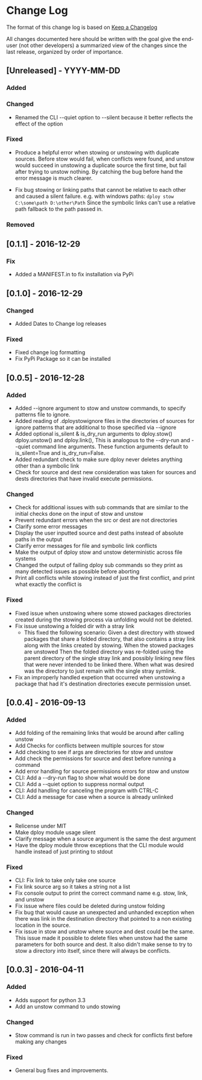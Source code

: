 # Change Log

The format of this change log is based on [Keep a Changelog](http://keepachangelog.com/)

All changes documented here should be written with the goal give the end-user
(not other developers) a summarized view of the changes since the last release,
organized by order of importance.

## [Unreleased] - YYYY-MM-DD
### Added

### Changed
- Renamed the CLI --quiet option to --silent because it better reflects the
  effect of the option

### Fixed
- Produce a helpful error when stowing or unstowing with duplicate sources.
  Before stow would fail, when conflicts were found, and unstow would succeed in
  unstowing a duplicate source the first time, but fail after trying to unstow
  nothing. By catching the bug before hand the error message is much clearer.

- Fix bug stowing or linking paths that cannot be relative to each other and
  caused a silent failure.
  e.g. with windows paths: `dploy stow C:\some\path D:\other\Path`
  Since the symbolic links can't use a relative path fallback to the path passed
  in.

### Removed

## [0.1.1] - 2016-12-29
### Fix
- Added a MANIFEST.in to fix installation via PyPi

## [0.1.0] - 2016-12-29
### Changed
- Added Dates to Change log releases
### Fixed
- Fixed change log formatting
- Fix PyPi Package so it can be installed

## [0.0.5] - 2016-12-28
### Added
- Added --ignore argument to stow and unstow commands, to specify patterns file
  to ignore.
- Added reading of .dploystowignore files in the directories of sources for
  ignore patterns that are additional to those specified via --ignore
- Added optional is_silent & is_dry_run arguments to dploy.stow() dploy.unstow()
  and dploy.link(), This is analogous to the --dry-run and --quiet command line
  arguments. These function arguments default to is_silent=True and
  is_dry_run=False.
- Added redundant check to make sure dploy never deletes anything other than a
  symbolic link
- Check for source and dest new consideration was taken for sources
  and dests directories that have invalid execute permissions.

### Changed
- Check for additional issues with sub commands that are similar to the initial
  checks done on the input of stow and unstow
- Prevent redundant errors when the src or dest are not directories
- Clarify some error messages
- Display the user inputted source and dest paths instead of absolute paths in
  the output
- Clarify error messages for file and symbolic link conflicts
- Make the output of dploy stow and unstow deterministic across file systems
- Changed the output of failing dploy sub commands so they print as many
  detected issues as possible before aborting
- Print all conflicts while stowing instead of just the first conflict, and
  print what exactly the conflict is

### Fixed
- Fixed issue when unstowing where some stowed packages directories created
  during the stowing process via unfolding would not be deleted.
- Fix issue unstowing a folded dir with a stray link
    - This fixed the following scenario: Given a dest directory with stowed
      packages that share a folded directory, that also contains a stray link
      along with the links created by stowing. When the stowed packages are
      unstowed Then the folded directory was re-folded using the parent
      directory of the single stray link and possibly linking new files that
      were never intended to be linked there. When what was desired was the
      directory to just remain with the single stray symlink.
- Fix an improperly handled expetion that occurred when unstowing a package that
  had it's destination directories execute permission unset.


## [0.0.4] - 2016-09-13
### Added
- Add folding of the remaining links that would be around after calling unstow
- Add Checks for conflicts between multiple sources for stow
- Add checking to see if args are directories for stow and unstow
- Add check the permissions for source and dest before running a command
- Add error handling for source permissions errors for stow and unstow
- CLI: Add a --dry-run flag to show what would be done
- CLI: Add a --quiet option to suppress normal output
- CLI: Add handling for canceling the program with CTRL-C
- CLI: Add a message for case when a source is already unlinked

### Changed
- Relicense under MIT
- Make dploy module usage silent
- Clarify message when a source argument is the same the dest argument
- Have the dploy module throw exceptions that the CLI module would handle
  instead of just printing to stdout

### Fixed
- CLI: Fix link to take only take one source
- Fix link source arg so it takes a string not a list
- Fix console output to print the correct command name e.g. stow, link, and
  unstow
- Fix issue where files could be deleted during unstow folding
- Fix bug that would cause an unexpected and unhanded exception when there was
  link in the destination directory that pointed to a non existing location in
  the source.
- Fix issue in stow and unstow where source and dest could be the same. This
  issue made it possible to delete files when unstow had the same
  parameters for both source and dest. It also didn't make sense to try to stow
  a directory into itself, since there will always be conflicts.

## [0.0.3] - 2016-04-11
### Added
- Adds support for python 3.3
- Add an unstow command to undo stowing

### Changed
- Stow command is run in two passes and check for conflicts first before making
  any changes

### Fixed
- General bug fixes and improvements.
